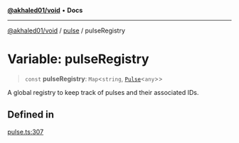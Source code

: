 [**@akhaled01/void**](../../README.md) • **Docs**

***

[@akhaled01/void](../../README.md) / [pulse](../README.md) / pulseRegistry

# Variable: pulseRegistry

> `const` **pulseRegistry**: `Map`\<`string`, [`Pulse`](../classes/Pulse.md)\<`any`\>\>

A global registry to keep track of pulses and their associated IDs.

## Defined in

[pulse.ts:307](https://github.com/akhaled01/vortex/blob/6129b4a0bc7b35d178a4a45ea59f5942bbd0b23a/core/pulse.ts#L307)
